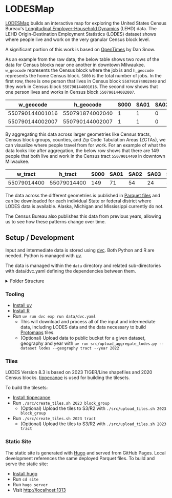 # LODESMap

[LODESMap](https://lodesmap.com/) builds an interactive map for exploring the United States Census Bureau's [Longitudinal Employer-Household Dynamics](https://lehd.ces.census.gov/data/) (LEHD) data. The LEHD Origin-Destination Employment Statistics (LODES) dataset shows where people live and work on the very granular Census block level.

A significant portion of this work is based on [OpenTimes](https://github.com/dfsnow/opentimes) by Dan Snow.

As an example from the raw data, the below table shows two rows of the data for Census blocks near one another in downtown Milwaukee. `w_geocode` represents the Census block where the job is and `h_geocode` represents the home Census block. `S000` is the total number of jobs. In the first row, there is one person that lives in Census block `550791874002040` and they work in Census block `550790144001016`. The second row shows that one person lives and works in Census block `550790144002007`.

|w_geocode      |h_geocode      |S000|SA01|SA02|SA03|SE01|SE02|SE03|SI01|SI02|SI03|createdate|
|---------------|---------------|----|----|----|----|----|----|----|----|----|----|----------|
|550790144001016|550791874002040|1   |1   |0   |0   |0   |0   |1   |0   |0   |1   |20240920  |
|550790144002007|550790144002007|1   |1   |0   |0   |0   |0   |1   |0   |0   |1   |20240920  |


By aggregating this data across larger geometries like Census tracts, Census block groups, counties, and Zip Code Tabulation Areas (ZCTAs), we can visualize where people travel from for work. For an example of what the data looks like after aggregation, the below row shows that there are 149 people that both live and work in the Census tract `55079014400` in downtown Milwaukee.

|w_tract    |h_tract    |S000|SA01|SA02|SA03|SE01|SE02|SE03|SI01|SI02|SI03|
|-----------|-----------|----|----|----|----|----|----|----|----|----|----|
|55079014400|55079014400|149 |71  |54  |24  |36  |27  |86  |1   |5   |143 |

The data across the different geometries is published in [Parquet files](https://en.wikipedia.org/wiki/Apache_Parquet) and can be downloaded for each individual State or federal district where LODES data is available. Alaska, Michigan and Mississippi currently do not.

The Census Bureau also publishes this data from previous years, allowing us to see how these patterns change over time.

## Setup / Development

Input and intermediate data is stored using [dvc](https://dvc.org/). Both Python and R are needed. Python is managed with [uv](https://github.com/astral-sh/uv).

The data is managed within the `data` directory and related sub-directories with data/dvc.yaml defining the dependencies between them.

<details>
  <summary>Folder Structure</summary>

- data/
  - input/
    - cb/
      - year=YYYY/
        - geography=GEOGRAPHY/
          - GEOGRAPHY.geojson
    - lodes/
      - year=YYYY/
        - state=XX/
          - XX.csv.gz
  - intermediate/
    - od\_lodes/
      - year=YYYY/
        - geography=GEOGRAPHY/
          - state=XX/
            - origin=O_geo/
              - XX.parquet

</details>

### Tooling

- [Install uv](https://docs.astral.sh/uv/getting-started/installation/)
- [Install R](https://www.r-project.org)
- Run `uv run dvc exp run data/dvc.yaml`
  - This will download and process all of the input and intermediate data, including LODES data and the data necessary to build [Protomaps](https://protomaps.com) tiles.
  - (Optional) Upload data to public bucket for a given dataset, geography and year with `uv run src/upload_aggregate_lodes.py --dataset lodes --geography tract --year 2022`


### Tiles

LODES Version 8.3 is based on 2023 TIGER/Line shapefiles and 2020 Census blocks. [tippecanoe](https://github.com/felt/tippecanoe) is used for building the tilesets.

To build the tilesets:

- [Install tippecanoe](https://github.com/felt/tippecanoe#installation)
- Run `./src/create_tiles.sh 2023 block_group`
  - (Optional) Upload the tiles to S3/R2 with `./src/upload_tiles.sh 2023 block_group`
- Run `./src/create_tiles.sh 2023 tract`
  - (Optional) Upload the tiles to S3/R2 with `./src/upload_tiles.sh 2023 tract`


### Static Site

The static site is generated with [Hugo](https://github.com/gohugoio/hugo) and served from GitHub Pages. Local development references the same deployed Parquet files. To build and serve the static site:

- [Install hugo](https://gohugo.io/installation/)
- Run `cd site`
- Run `hugo server`
- Visit [http://localhost:1313](http://localhost:1313)
